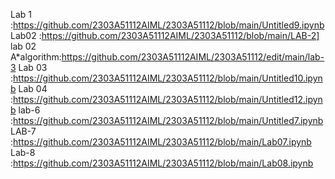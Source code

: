 Lab 1    :https://github.com/2303A51112AIML/2303A51112/blob/main/Untitled9.ipynb
Lab02    :https://github.com/2303A51112AIML/2303A51112/blob/main/LAB-2]
lab 02 A*algorithm:https://github.com/2303A51112AIML/2303A51112/edit/main/lab-3
Lab 03   :https://github.com/2303A51112AIML/2303A51112/blob/main/Untitled10.ipynb
Lab 04    :https://github.com/2303A51112AIML/2303A51112/blob/main/Untitled12.ipynb
lab-6    :https://github.com/2303A51112AIML/2303A51112/blob/main/Untitled7.ipynb
LAB-7    :https://github.com/2303A51112AIML/2303A51112/blob/main/Lab07.ipynb
Lab-8    :https://github.com/2303A51112AIML/2303A51112/blob/main/Lab08.ipynb

